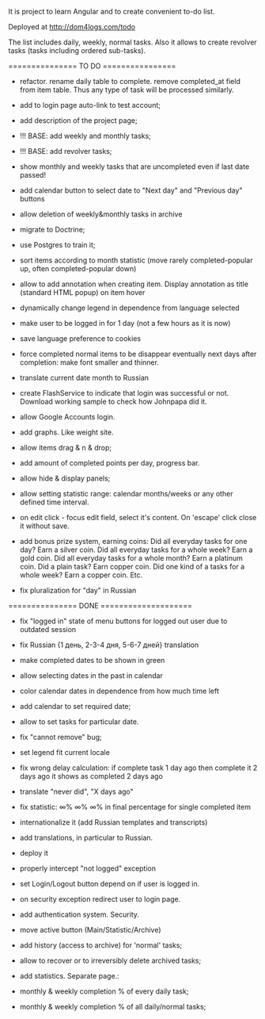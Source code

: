 It is project to learn Angular and to create convenient to-do list.

Deployed at http://dom4logs.com/todo

The list includes daily, weekly, normal tasks.
Also it allows to create revolver tasks (tasks including ordered sub-tasks).

=============== TO DO ================

- refactor. rename daily table to complete. remove completed_at field from item table.
Thus any type of task will be processed similarly.

- add to login page auto-link to test account;

- add description of the project page;

- !!! BASE: add weekly and monthly tasks;

- !!! BASE: add revolver tasks;

- show monthly and weekly tasks that are uncompleted even if last date passed!

- add calendar button to select date to "Next day" and "Previous day" buttons

- allow deletion of weekly&monthly tasks in archive

- migrate to Doctrine;

- use Postgres to train it;

- sort items according to month statistic (move rarely completed-popular up, often completed-popular down)

- allow to add annotation when creating item. Display annotation as title (standard HTML popup) on item hover

- dynamically change legend in dependence from language selected

- make user to be logged in for 1 day (not a few hours as it is now)

- save language preference to cookies

- force completed normal items to be disappear eventually next days after completion:
make font smaller and thinner.

- translate current date month to Russian

- create FlashService to indicate that login was successful or not. 
Download working sample to check how Johnpapa did it.

- allow Google Accounts login.

- add graphs. Like weight site.

- allow items drag & n & drop;

- add amount of completed points per day, progress bar.

- allow hide & display panels;

- allow setting statistic range: calendar months/weeks or any other defined time interval.

- on edit click - focus edit field, select it's content. On 'escape' click close it without save.

- add bonus prize system, earning coins:
Did all everyday tasks for one day? Earn a silver coin.
Did all everyday tasks for a whole week? Earn a gold coin.
Did all everyday tasks for a whole month? Earn a platinum coin.
Did a plain task? Earn copper coin.
Did one kind of a tasks for a whole week? Earn a copper coin.
Etc.

- fix pluralization for "day" in Russian

=============== DONE ====================

- fix "logged in" state of menu buttons for logged out user due to outdated session

- fix Russian {1 день, 2-3-4 дня, 5-6-7 дней} translation
- make completed dates to be shown in green
- allow selecting dates in the past in calendar

- color calendar dates in dependence from how much time left

- add calendar to set required date;

- allow to set tasks for particular date.

- fix "cannot remove" bug;

- set legend fit current locale

- fix wrong delay calculation: if complete task 1 day ago then complete it 2 days ago it shows as completed 2 days ago

- translate "never did", "X days ago"

- fix statistic:  ∞% ∞% ∞%  in final percentage for single completed item

- internationalize it (add Russian templates and transcripts)
- add translations, in particular to Russian.
- deploy it
- properly intercept "not logged" exception
- set Login/Logout button depend on if user is logged in.
- on security exception redirect user to login page.

- add authentication system. Security.
- move active button (Main/Statistic/Archive)
- add history (access to archive) for 'normal' tasks;
- allow to recover or to irreversibly delete archived tasks;


 - add statistics. Separate page.:
 
- monthly & weekly completion % of every daily task;
- monthly & weekly completion % of all daily/normal tasks;


